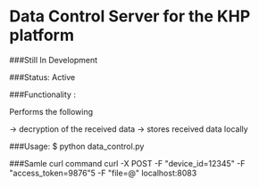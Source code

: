 # Data Control Server for the KHP platform #

###Still In Development 

###Status: Active

###Functionality :

Performs the following 

-> decryption of the received data
-> stores received data locally

###Usage: 
$ python data_control.py

###Samle curl command
curl -X POST -F "device_id=12345" -F "access_token=9876"5 -F "file=@<path-to-file>" localhost:8083